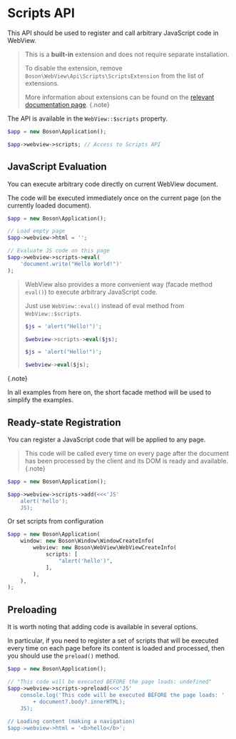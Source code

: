 # Scripts API

This API should be used to register and call arbitrary 
JavaScript code in WebView.

> This is a **built-in** extension and does not require separate installation.
>
> To disable the extension, remove `Boson\WebView\Api\Scripts\ScriptsExtension`
> from the list of extensions.
>
> More information about extensions can be found on the [relevant documentation
> page](../05.webview/webview-extensions.md).
{.note}

The API is available in the `WebView::$scripts` property.

```php
$app = new Boson\Application();

$app->webview->scripts; // Access to Scripts API
```


## JavaScript Evaluation

You can execute arbitrary code directly on current WebView document.

The code will be executed immediately once on the current page (on the
currently loaded document).

```php
$app = new Boson\Application();

// Load empty page
$app->webview->html = '';

// Evaluate JS code on this page
$app->webview->scripts->eval(
    'document.write("Hello World!")'
);
```


> WebView also provides a more convenient way (facade method `eval()`) 
> to execute arbitrary JavaScript code.
>
> Just use `WebView::eval()` instead of eval method
> from `WebView::$scripts`.
>
> ```php
> $js = 'alert("Hello!")';
> 
> $webview->scripts->eval($js);
> ```
> 
> ```php
> $js = 'alert("Hello!")';
> 
> $webview->eval($js);
> ```
{.note}

In all examples from here on, the short facade method will 
be used to simplify the examples.


## Ready-state Registration 

You can register a JavaScript code that will be applied to any page.

> This code will be called every time on every page after the document has been
> processed by the client and its DOM is ready and available.
{.note}

```php
$app = new Boson\Application();

$app->webview->scripts->add(<<<'JS'
    alert('hello');
    JS);
```

Or set scripts from configuration

```php
$app = new Boson\Application(
    window: new Boson\Window\WindowCreateInfo(
        webview: new Boson\WebView\WebViewCreateInfo(
            scripts: [
                "alert('hello')",
            ],
        ),
    ),
);
```

## Preloading

It is worth noting that adding code is available in several options.

In particular, if you need to register a set of scripts that will be executed 
every time on each page before its content is loaded and processed, then you 
should use the `preload()` method.

```php
$app = new Boson\Application();

// "This code will be executed BEFORE the page loads: undefined"
$app->webview->scripts->preload(<<<'JS'
    console.log('This code will be executed BEFORE the page loads: ' 
        + document?.body?.innerHTML);
    JS);
    
// Loading content (making a navigation)
$app->webview->html = '<b>hello</b>';
```